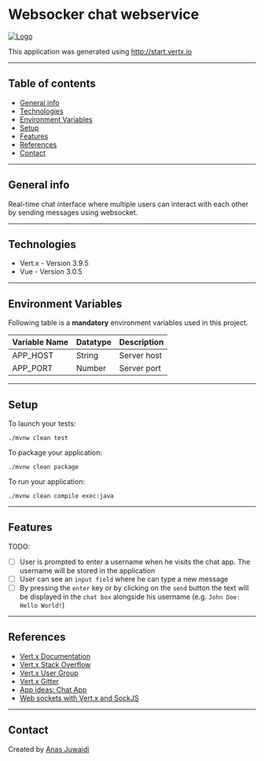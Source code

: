# Websocker chat webservice

[![Logo](https://img.shields.io/badge/vert.x-3.9.5-purple.svg)](https://vertx.io")

This application was generated using http://start.vertx.io

---

## Table of contents
* [General info](#general-info)
* [Technologies](#technologies)
* [Environment Variables](#environment-variables)
* [Setup](#setup)
* [Features](#features)
* [References](#references)
* [Contact](#contact)

---

## General info
Real-time chat interface where multiple users can interact with each other by sending messages using websocket.

---

## Technologies
* Vert.x - Version 3.9.5
* Vue - Version 3.0.5

---

## Environment Variables
Following table is a **mandatory** environment variables used in this project.

| Variable Name | Datatype | Description |
| --- | --- | --- |
| APP_HOST | String | Server host |
| APP_PORT | Number | Server port |

---

## Setup
To launch your tests:
```
./mvnw clean test
```

To package your application:
```
./mvnw clean package
```

To run your application:
```
./mvnw clean compile exec:java
```

---

## Features
TODO:
- [ ] User is prompted to enter a username when he visits the chat app. The username will be stored in the application
- [ ] User can see an `input field` where he can type a new message
- [ ] By pressing the `enter` key or by clicking on the `send` button the text will be displayed in the `chat box` alongside his username (e.g. `John Doe: Hello World!`)

---

## References
* [Vert.x Documentation](https://vertx.io/docs/)
* [Vert.x Stack Overflow](https://stackoverflow.com/questions/tagged/vert.x?sort=newest&pageSize=15)
* [Vert.x User Group](https://groups.google.com/forum/?fromgroups#!forum/vertx)
* [Vert.x Gitter](https://gitter.im/eclipse-vertx/vertx-users)
* [App ideas: Chat App](https://github.com/florinpop17/app-ideas/blob/master/Projects/3-Advanced/Chat-App.md)
* [Web sockets with Vert.x and SockJS](https://itnext.io/web-sockets-with-vert-x-and-sockjs-1f0710264eea)

---

## Contact
Created by [Anas Juwaidi](mailto:anas.didi95@gmail.com)
